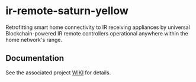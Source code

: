 # ir-remote-saturn-yellow
Retrofitting smart home connectivity to IR receiving appliances by universal Blockchain-powered IR remote controllers operational anywhere within the home network's range.

<!-- Retrofitting Smart Home Connectivity to IR Receiving Appliances using Blockchain
Blockchain Powered Smart Home Automation of IR Receiving Appliances? -->

## Documentation

See the associated project [WIKI](https://github.com/aburo8/ir-remote-saturn-yellow/wiki) for details.
